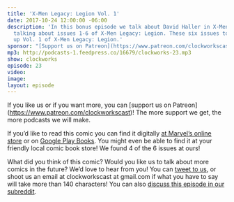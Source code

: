 ```yaml
---
title: 'X-Men Legacy: Legion Vol. 1'
date: 2017-10-24 12:00:00 -06:00
description: 'In this bonus episode we talk about David Haller in X-Men comics! We’re
  talking about issues 1-6 of X-Men Legacy: Legion. These six issues together make
  up Vol. 1 of X-Men Legacy: Legion.'
sponsor: "[Support us on Patreon](https://www.patreon.com/clockworkscast)"
mp3: http://podcasts-1.feedpress.co/16679/clockworks-23.mp3
show: clockworks
episode: 23
video: 
image: 
layout: episode
---
```


If you like us or if you want more, you can [support us on Patreon] (https://www.patreon.com/clockworkscast)! The more support we get, the more podcasts we will make.

If you’d like to read this comic you can find it digitally [at Marvel’s online store](https://comicstore.marvel.com/X-Men-Legacy-Legion-Vol-1-Prodigal/digital-comic/31924) or on [Google Play Books](https://play.google.com/store/books/details/Simon_Spurrier_X_Men_Legacy_Legion_Vol_1?id=J8doAwAAQBAJ&hl=en). You might even be able to find it at your friendly local comic book store! We found 4 of the 6 issues at ours!

What did you think of this comic? Would you like us to talk about more comics in the future? We’d love to hear from you! You can [tweet to us](http://www.twitter.com/clockworkscast), or shoot us an email at clockworkscast at gmail.com if what you have to say will take more than 140 characters! You can also [discuss this episode in our subreddit](https://www.reddit.com/r/Goodstuff_fm/).
